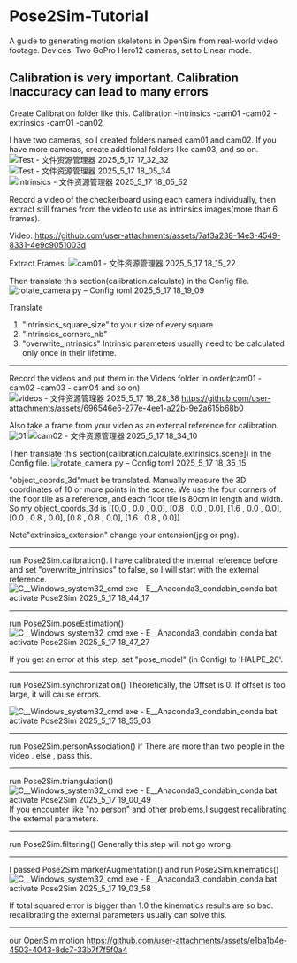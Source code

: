 # Pose2Sim-Tutorial
A guide to generating motion skeletons in OpenSim from real-world video footage.
Devices: Two GoPro Hero12 cameras, set to Linear mode.

Calibration is very important. Calibration Inaccuracy can lead to many errors
---------------------------------------------------------------------------------------------------------------------------------------------------
Create Calibration folder like this.
Calibration
  -intrinsics
     -cam01
     -cam02
  -extrinsics
     -cam01
     -can02

I have two cameras, so I created folders named cam01 and cam02. If you have more cameras, create additional folders like cam03, and so on.
![Test - 文件资源管理器 2025_5_17 17_32_32](https://github.com/user-attachments/assets/5b14c9de-e2e0-4ac8-a97a-2769aaaf10f8)
![Test - 文件资源管理器 2025_5_17 18_05_34](https://github.com/user-attachments/assets/f9adc337-1efb-474c-be5f-d4e44c9f66a1)
![intrinsics - 文件资源管理器 2025_5_17 18_05_52](https://github.com/user-attachments/assets/f0ead25d-3af4-46aa-97fd-93598e60b83e)

Record a video of the checkerboard using each camera individually, then extract still frames from the video to use as intrinsics images(more than 6 frames).

Video:
https://github.com/user-attachments/assets/7af3a238-14e3-4549-8331-4e9c9051003d

Extract Frames:
![cam01 - 文件资源管理器 2025_5_17 18_15_22](https://github.com/user-attachments/assets/35707035-cf5b-4407-9dd4-8b78090f39f2)

Then translate this section(calibration.calculate) in the Config file.
![rotate_camera py – Config toml 2025_5_17 18_19_09](https://github.com/user-attachments/assets/65f1d4a9-a0c5-4ba7-be16-83cac69a9997)

Translate 
1. "intrinsics_square_size" to your size of every square
2. "intrinsics_corners_nb"
3. "overwrite_intrinsics"  Intrinsic parameters usually need to be calculated only once in their lifetime.

---------------------------------------------------------------------------------------------------------------------------------------------------
Record the videos and put them in the Videos folder in order(cam01 - cam02 -cam03 - cam04 and so on).
![videos - 文件资源管理器 2025_5_17 18_28_38](https://github.com/user-attachments/assets/35714554-901b-4f56-9058-bb03b6a95425)
https://github.com/user-attachments/assets/696546e6-277e-4ee1-a22b-9e2a615b68b0

Also take a frame from your video as an external reference for calibration.
![01](https://github.com/user-attachments/assets/ba918a7d-e627-496a-aa9f-6f5577e3f686)
![cam02 - 文件资源管理器 2025_5_17 18_34_10](https://github.com/user-attachments/assets/ce1dd739-d033-4e9a-94b6-d46bf34b0fd8)

Then translate this section(calibration.calculate.extrinsics.scene]) in the Config file.
![rotate_camera py – Config toml 2025_5_17 18_35_15](https://github.com/user-attachments/assets/8ec230c3-0d30-4577-bd47-1671b473e9a7)

"object_coords_3d"must be translated. Manually measure the 3D coordinates of 10 or more points in the scene.
We use the four corners of the floor tile as a reference, and each floor tile is 80cm in length and width.
So my object_coords_3d is
[[0.0 , 0.0 , 0.0],
[0.8 , 0.0 , 0.0],
[1.6 , 0.0 , 0.0],
[0.0 , 0.8 , 0.0],
[0.8 , 0.8 , 0.0],
[1.6 , 0.8 , 0.0]]


Note"extrinsics_extension" change your entension(jpg or png).

---------------------------------------------------------------------------------------------------------------------------------------------------
run Pose2Sim.calibration().
I have calibrated the internal reference before and set "overwrite_intrinsics" to false, so I will start with the external reference.
![C__Windows_system32_cmd exe - _E__Anaconda3_condabin_conda bat_  activate Pose2Sim 2025_5_17 18_44_17](https://github.com/user-attachments/assets/61cd17ff-1c2e-416d-aa3b-f5b57d5faa07)

---------------------------------------------------------------------------------------------------------------------------------------------------
run Pose2Sim.poseEstimation()
![C__Windows_system32_cmd exe - _E__Anaconda3_condabin_conda bat_  activate Pose2Sim 2025_5_17 18_47_27](https://github.com/user-attachments/assets/1bc15b07-ec1e-4b96-a9c4-d50bac33e2d5)

If you get an error at this step, set "pose_model" (in Config) to 'HALPE_26'.

---------------------------------------------------------------------------------------------------------------------------------------------------
run Pose2Sim.synchronization()
Theoretically, the Offset is 0. If offset is too large, it will cause errors.

![C__Windows_system32_cmd exe - _E__Anaconda3_condabin_conda bat_  activate Pose2Sim 2025_5_17 18_55_03](https://github.com/user-attachments/assets/dbbfaf8c-e8fe-4117-819c-0d9c7e6a046c)

---------------------------------------------------------------------------------------------------------------------------------------------------
run Pose2Sim.personAssociation() if There are more than two people in the video .
else , pass this.

---------------------------------------------------------------------------------------------------------------------------------------------------
run Pose2Sim.triangulation()
![C__Windows_system32_cmd exe - _E__Anaconda3_condabin_conda bat_  activate Pose2Sim 2025_5_17 19_00_49](https://github.com/user-attachments/assets/406ed215-587c-4b12-982f-bd0baace2bc2)
If you encounter like "no person" and other problems,I suggest recalibrating the external parameters.

---------------------------------------------------------------------------------------------------------------------------------------------------
run Pose2Sim.filtering()
Generally this step will not go wrong.

---------------------------------------------------------------------------------------------------------------------------------------------------
I passed Pose2Sim.markerAugmentation() and run Pose2Sim.kinematics()
![C__Windows_system32_cmd exe - _E__Anaconda3_condabin_conda bat_  activate Pose2Sim 2025_5_17 19_03_58](https://github.com/user-attachments/assets/7d4db3ce-27b5-47df-825f-4709ff4e0f2e)

If total squared error is bigger than 1.0 the kinematics results are so bad.
recalibrating the external parameters usually can solve this.

---------------------------------------------------------------------------------------------------------------------------------------------------
our OpenSim motion
https://github.com/user-attachments/assets/e1ba1b4e-4503-4043-8dc7-33b7f7f5f0a4





